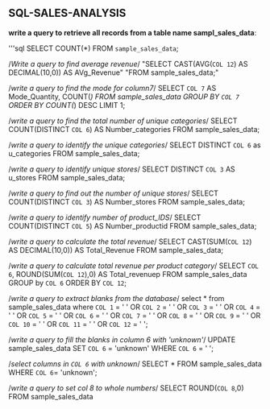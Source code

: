 ## SQL-SALES-ANALYSIS

**write a query to retrieve all records from a table name sampl_sales_data**:

'''sql
SELECT COUNT(*) FROM `sample_sales_data`;

/*Write a query to find average revenue*/
"SELECT CAST(AVG(`COL 12`) AS DECIMAL(10,0)) AS AVg_Revenue"
"FROM sample_sales_data;"

/*write a query to find the mode for column7*/
SELECT `COL 7` AS Mode_Quantity,
COUNT(*) FROM sample_sales_data
GROUP BY `COL 7`
ORDER BY COUNT(*) DESC
LIMIT 1;

/*write a query to find the total number of unique categories*/
SELECT COUNT(DISTINCT `COL 6`) AS Number_categories FROM sample_sales_data;

/*write a query to identify the unique categories*/
SELECT DISTINCT `COL 6` as u_categories FROM sample_sales_data;

/*write a query to identify unique stores*/
SELECT DISTINCT `COL 3` AS u_stores FROM sample_sales_data;

/*write a query to find out the number of unique stores*/
SELECT COUNT(DISTINCT `COL 3`) AS Number_stores FROM sample_sales_data;

/*write a query to identify number of product_IDS*/
SELECT COUNT(DISTINCT `COL 5`) AS Number_productid FROM sample_sales_data;

/*write a query to calculate the total revenue*/
SELECT CAST(SUM(`COL 12`) AS DECIMAL(10,0)) AS Total_Revenue FROM sample_sales_data;

/*write a query to calculate total revenue per product category*/
SELECT `COL 6`,
      ROUND(SUM(`COL 12`),0) AS Total_revenuep
      FROM sample_sales_data
      GROUP by `COL 6`
      ORDER BY `COL 12`;
      
/*write a query to extract blanks from the database*/
select * from sample_sales_data
where `COL 1` = ' '
OR 
`COL 2` = ' '
OR
`COL 3` = ' '
OR
`COL 4` = ' '
OR
`COL 5` = ' '
OR
`COL 6` = ' '
OR
`COL 7` = ' '
OR
`COL 8` = ' '
OR
`COL 9` = ' '
OR
`COL 10` = ' '
OR
`COL 11` = ' '
OR
`COL 12` = ' ';

/*write a query to fill the blanks in column 6 with 'unknown'*/
UPDATE sample_sales_data
SET `COL 6` = 'unknown'
WHERE `COL 6` = ' ';

/*select columns in `COL 6` with unknown*/
SELECT * FROM sample_sales_data
WHERE `COL 6`= 'unknown';

/*write a query to set col 8 to whole numbers*/
SELECT 
     ROUND(`COL 8`,0)
     FROM sample_sales_data
    
